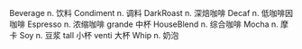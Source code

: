 Beverage n. 饮料
Condiment n. 调料
DarkRoast n. 深焙咖啡
Decaf n. 低咖啡因咖啡
Espresso n. 浓缩咖啡
grande  中杯
HouseBlend n. 综合咖啡
Mocha n. 摩卡
Soy n. 豆浆
tall  小杯
venti  大杯
Whip n. 奶泡
